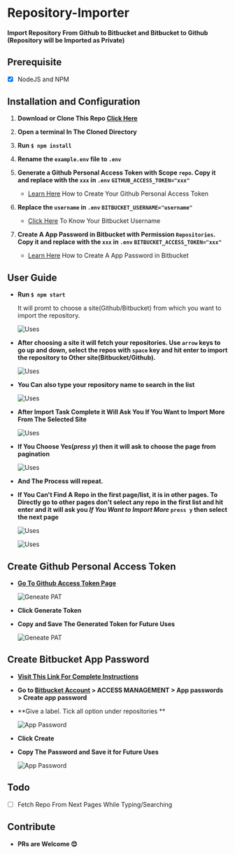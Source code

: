 # Repository-Importer
#### Import Repository From Github to Bitbucket and Bitbucket to Github (Repository will be Imported as Private)

## Prerequisite
 * [x] NodeJS and NPM

## Installation and Configuration
  1. **Download or Clone This Repo [Click Here](https://github.com/MaxySpark/Repository-Importer/archive/master.zip)**
  2. **Open a terminal In The Cloned Directory**
  3. **Run `$ npm install`**
  4. **Rename the `example.env` file to `.env`**
  5. **Generate a Github Personal Access Token with Scope `repo`. Copy it and replace with the `xxx` in `.env` `GITHUB_ACCESS_TOKEN="xxx"`**
  
     - [Learn Here](#create-github-personal-access-token) How to Create Your Github Personal Access Token
  6. **Replace the `username` in `.env` `BITBUCKET_USERNAME="username"`**
  
     - [Click Here](https://bitbucket.org/account) To Know Your Bitbucket Username
  7. **Create A App Password in Bitbucket with Permission `Repositories`. Copy it and replace with the `xxx` in `.env` `BITBUCKET_ACCESS_TOKEN="xxx"`**
     
     - [Learn Here](#create-bitbucket-app-password) How to Create A App Password in Bitbucket
     
## User Guide
  - **Run `$ npm start`**
    
    It will promt to choose a site(Github/Bitbucket) from which you want to import the repository.
    
    ![Uses](https://i.imgur.com/uYTcdFf.png "Uses 1")

   - **After choosing a site it will fetch your repositories. Use `arrow` keys to go up and down, select the repos with `space` key and hit enter to import the repository to Other site(Bitbucket/Github).**
   
     ![Uses](https://i.imgur.com/8kTayZH.png "Uses 2")
   
   - **You Can also type your repository name to search in the list**
    
     ![Uses](https://i.imgur.com/wKLzxe3.png "Uses 3")
   
   - **After Import Task Complete it Will Ask You If You Want to Import More From The Selected Site**
      
     ![Uses](https://i.imgur.com/USHuKqr.png "Uses 4")
     
   - **If You Choose Yes(_press y_) then it will ask to choose the page from pagination**
     
      ![Uses](https://i.imgur.com/ycJfviG.png "Uses 5")
      
   - **And The Process will repeat.**
    
   - **If You Can't Find A Repo in the first page/list, it is in other pages. To Directly go to other pages don't select any repo in the first list and hit enter and it will ask you _If You Want to Import More_ `press y` then select the next page**
     
     ![Uses](https://i.imgur.com/RmxphMR.png "Uses 6")
     
     ![Uses](https://i.imgur.com/iRsXBUW.png "Uses 7")
     
     
## Create Github Personal Access Token
  - **[Go To Github Access Token Page](https://github.com/settings/tokens)**
    
    ![Geneate PAT](https://i.imgur.com/qbXCVST.png "Geneate PAT 1")
  - **Click Generate Token**
  - **Copy and Save The Generated Token for Future Uses**
    
    ![Geneate PAT](https://i.imgur.com/aH5RBpi.png "Geneate PAT 2")
    
## Create Bitbucket App Password
   - **[Visit This Link For Complete Instructions](https://confluence.atlassian.com/bitbucket/app-passwords-828781300.html)**
   - **Go to [Bitbucket Account](https://bitbucket.org/account) > ACCESS MANAGEMENT > App passwords > Create app password**
   - **Give a label. Tick all option under repositories **
   
     ![App Password](https://i.imgur.com/vYcvgKv.png "App Password 1")
   - **Click Create**
   - **Copy The Password and Save it for Future Uses**
   
     ![App Password](https://i.imgur.com/1UyPJvi.png "App Password 2")
     
  
## Todo
   * [ ] Fetch Repo From Next Pages While Typing/Searching

## Contribute
  - **PRs are Welcome :blush:**
